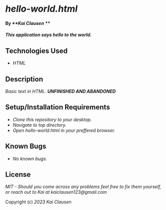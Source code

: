 # _hello-world.html_

#### By _**Kai Clausen **_

#### _This application says hello to the world._

## Technologies Used

* _HTML_

## Description

_Basic text in HTML. ***UNFINISHED AND ABANDONED***_

## Setup/Installation Requirements

* _Clone this repository to your desktop._
* _Navigate to top directory._
* _Open hello-world.html in your preffered browser._

## Known Bugs

* _No known bugs._

## License

_MIT - Should you come across any problems feel free to fix them yourself, or reach out to Kai at kaiclausen123@gmail.com_

Copyright (c) _2023_ _Kai Clausen_